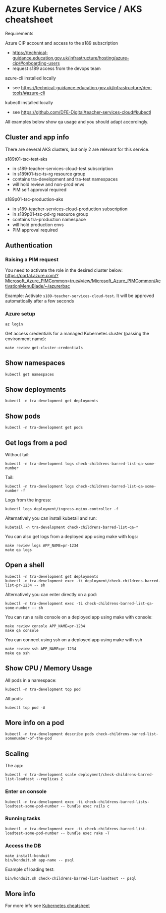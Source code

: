 # Azure Kubernetes Service / AKS cheatsheet

Requirements

Azure CIP account and access to the s189 subscription

- <https://technical-guidance.education.gov.uk/infrastructure/hosting/azure-cip/#onboarding-users>
- request s189 access from the devops team

azure-cli installed locally

- see <https://technical-guidance.education.gov.uk/infrastructure/dev-tools/#azure-cli>

kubectl installed locally

- see <https://github.com/DFE-Digital/teacher-services-cloud#kubectl>

All examples below show qa usage and you should adapt accordingly.

## Cluster and app info

There are several AKS clusters, but only 2 are relevant for this service.

s189t01-tsc-test-aks

- in s189-teacher-services-cloud-test subscription
- in s189t01-tsc-ts-rg resource group
- contains tra-development and tra-test namespaces
- will hold review and non-prod envs
- PIM self approval required

s189p01-tsc-production-aks

- in s189-teacher-services-cloud-production subscription
- in s189p01-tsc-pd-rg resource group
- contains tra-production namespace
- will hold production envs
- PIM approval required

## Authentication

### Raising a PIM request

You need to activate the role in the desired cluster below:
<https://portal.azure.com/?Microsoft_Azure_PIMCommon=true#view/Microsoft_Azure_PIMCommon/ActivationMenuBlade/~/azurerbac>

Example: Activate `s189-teacher-services-cloud-test`. It will be approved automatically after a few seconds

### Azure setup

```shell
az login
```

Get access credentials for a managed Kubernetes cluster (passing the environment name):

```shell
make review get-cluster-credentials
```

## Show namespaces

```shell
kubectl get namespaces
```

## Show deployments

```shell
kubectl -n tra-development get deployments
```

## Show pods

```shell
kubectl -n tra-development get pods
```

## Get logs from a pod

Without tail:

```shell
kubectl -n tra-development logs check-childrens-barred-list-qa-some-number
```

Tail:

```shell
kubectl -n tra-development logs check-childrens-barred-list-qa-some-number -f
```

Logs from the ingress:

```shell
kubectl logs deployment/ingress-nginx-controller -f
```

Alternatively you can install kubetail and run:

```shell
kubetail -n tra-development check-childrens-barred-list-qa-*
```

You can also get logs from a deployed app using make with logs:

```shell
make review logs APP_NAME=pr-1234
make qa logs
```

## Open a shell

```shell
kubectl -n tra-development get deployments
kubectl -n tra-development exec -ti deployment/check-childrens-barred-list-pr-1234 -- sh
```

Alternatively you can enter directly on a pod:

```shell
kubectl -n tra-development exec -ti check-childrens-barred-list-qa-some-number -- sh
```

You can run a rails console on a deployed app using make with console:

```shell
make review console APP_NAME=pr-1234
make qa console
```

You can connect using ssh on a deployed app using make with ssh

```shell
make review ssh APP_NAME=pr-1234
make qa ssh
```

## Show CPU / Memory Usage

All pods in a namespace:

```shell
kubectl -n tra-development top pod
```

All pods:

```shell
kubectl top pod -A
```

## More info on a pod

```shell
kubectl -n tra-development describe pods check-childrens-barred-list-somenumber-of-the-pod
```

## Scaling

The app:

```shell
kubectl -n tra-development scale deployment/check-childrens-barred-list-loadtest --replicas 2
```

### Enter on console

```shell
kubectl -n tra-development exec -ti check-childrens-barred-lists-loadtest-some-pod-number -- bundle exec rails c
```

### Running tasks

```shell
kubectl -n tra-development exec -ti check-childrens-barred-list-loadtest-some-pod-number -- bundle exec rake -T
```

### Access the DB

```shell
make install-konduit
bin/konduit.sh app-name -- psql
```

Example of loading test:

```shell
bin/konduit.sh check-childrens-barred-list-loadtest -- psql
```

## More info

For more info see
[Kubernetes cheatsheet](https://kubernetes.io/docs/reference/kubectl/cheatsheet/)
